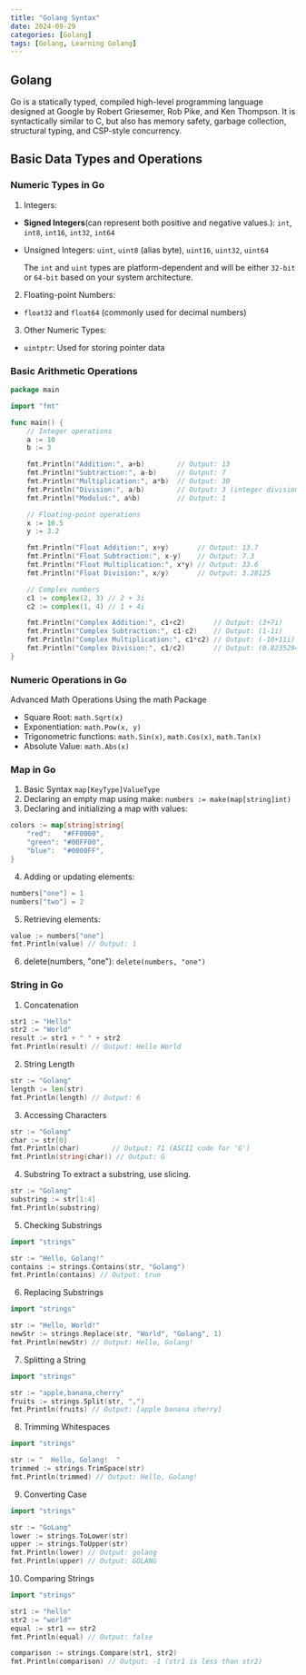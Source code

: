 ```yaml
---
title: "Golang Syntax"
date: 2024-09-29
categories: [Golang]
tags: [Golang, Learning Golang]
---
```


## Golang
Go is a statically typed, compiled high-level programming language designed at Google by Robert Griesemer, Rob Pike, and Ken Thompson. It is syntactically similar to C, but also has memory safety, garbage collection, structural typing, and CSP-style concurrency. 

## Basic Data Types and Operations

### Numeric Types in Go

1. Integers:
- **Signed Integers**(can represent both positive and negative values.): `int`, `int8`, `int16`, `int32`, `int64`
- Unsigned Integers: `uint`, `uint8` (alias byte), `uint16`, `uint32`, `uint64`

  The `int` and `uint` types are platform-dependent and will be either `32-bit` or `64-bit` based on your system architecture.

2. Floating-point Numbers:
- `float32` and `float64` (commonly used for decimal numbers)

3. Other Numeric Types:
- `uintptr`: Used for storing pointer data

### Basic Arithmetic Operations
```go
package main

import "fmt"

func main() {
    // Integer operations
    a := 10
    b := 3

    fmt.Println("Addition:", a+b)        // Output: 13
    fmt.Println("Subtraction:", a-b)     // Output: 7
    fmt.Println("Multiplication:", a*b)  // Output: 30
    fmt.Println("Division:", a/b)        // Output: 3 (integer division)
    fmt.Println("Modulus:", a%b)         // Output: 1

    // Floating-point operations
    x := 10.5
    y := 3.2

    fmt.Println("Float Addition:", x+y)       // Output: 13.7
    fmt.Println("Float Subtraction:", x-y)    // Output: 7.3
    fmt.Println("Float Multiplication:", x*y) // Output: 33.6
    fmt.Println("Float Division:", x/y)       // Output: 3.28125

    // Complex numbers
    c1 := complex(2, 3) // 2 + 3i
    c2 := complex(1, 4) // 1 + 4i

    fmt.Println("Complex Addition:", c1+c2)       // Output: (3+7i)
    fmt.Println("Complex Subtraction:", c1-c2)    // Output: (1-1i)
    fmt.Println("Complex Multiplication:", c1*c2) // Output: (-10+11i)
    fmt.Println("Complex Division:", c1/c2)       // Output: (0.8235294117647058-0.29411764705882354i)
}
```


### Numeric Operations in Go

Advanced Math Operations Using the math Package
- Square Root: `math.Sqrt(x)`
- Exponentiation: `math.Pow(x, y)`
- Trigonometric functions: `math.Sin(x)`, `math.Cos(x)`, `math.Tan(x)`
- Absolute Value: `math.Abs(x)`




### Map in Go

1. Basic Syntax `map[KeyType]ValueType`
2. Declaring an empty map using make: `numbers := make(map[string]int)`
3. Declaring and initializing a map with values:
```go
colors := map[string]string{
    "red":   "#FF0000",
    "green": "#00FF00",
    "blue":  "#0000FF",
}
```
4. Adding or updating elements:
```go
numbers["one"] = 1
numbers["two"] = 2
```
5. Retrieving elements:
```go
value := numbers["one"]
fmt.Println(value) // Output: 1
```
6. delete(numbers, "one"): `delete(numbers, "one")`



### String in Go
1. Concatenation
```go
str1 := "Hello"
str2 := "World"
result := str1 + " " + str2
fmt.Println(result) // Output: Hello World
```
2. String Length
```go
str := "Golang"
length := len(str)
fmt.Println(length) // Output: 6
```

3. Accessing Characters
```go
str := "Golang"
char := str[0]
fmt.Println(char)        // Output: 71 (ASCII code for 'G')
fmt.Println(string(char)) // Output: G
```

4. Substring
To extract a substring, use slicing.

```go
str := "Golang"
substring := str[1:4]
fmt.Println(substring)
```

5. Checking Substrings
```go
import "strings"

str := "Hello, Golang!"
contains := strings.Contains(str, "Golang")
fmt.Println(contains) // Output: true
```

6. Replacing Substrings
```go
import "strings"

str := "Hello, World!"
newStr := strings.Replace(str, "World", "Golang", 1)
fmt.Println(newStr) // Output: Hello, Golang!
```

7. Splitting a String
```go
import "strings"

str := "apple,banana,cherry"
fruits := strings.Split(str, ",")
fmt.Println(fruits) // Output: [apple banana cherry]

```
8. Trimming Whitespaces
```go
import "strings"

str := "  Hello, Golang!  "
trimmed := strings.TrimSpace(str)
fmt.Println(trimmed) // Output: Hello, Golang!
```

9. Converting Case
```go
import "strings"

str := "GoLang"
lower := strings.ToLower(str)
upper := strings.ToUpper(str)
fmt.Println(lower) // Output: golang
fmt.Println(upper) // Output: GOLANG
```

10. Comparing Strings
```go
import "strings"

str1 := "hello"
str2 := "world"
equal := str1 == str2
fmt.Println(equal) // Output: false

comparison := strings.Compare(str1, str2)
fmt.Println(comparison) // Output: -1 (str1 is less than str2)
```









































































